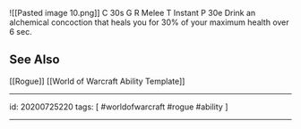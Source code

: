 ![[Pasted image 10.png]]
C 30s
G 
R Melee
T Instant
P 30e
Drink an alchemical concoction that heals you for 30% of your maximum health over 6 sec.

## See Also
[[Rogue]]
[[World of Warcraft Ability Template]]

---

id: 20200725220
tags: [ #worldofwarcraft #rogue #ability ]

---